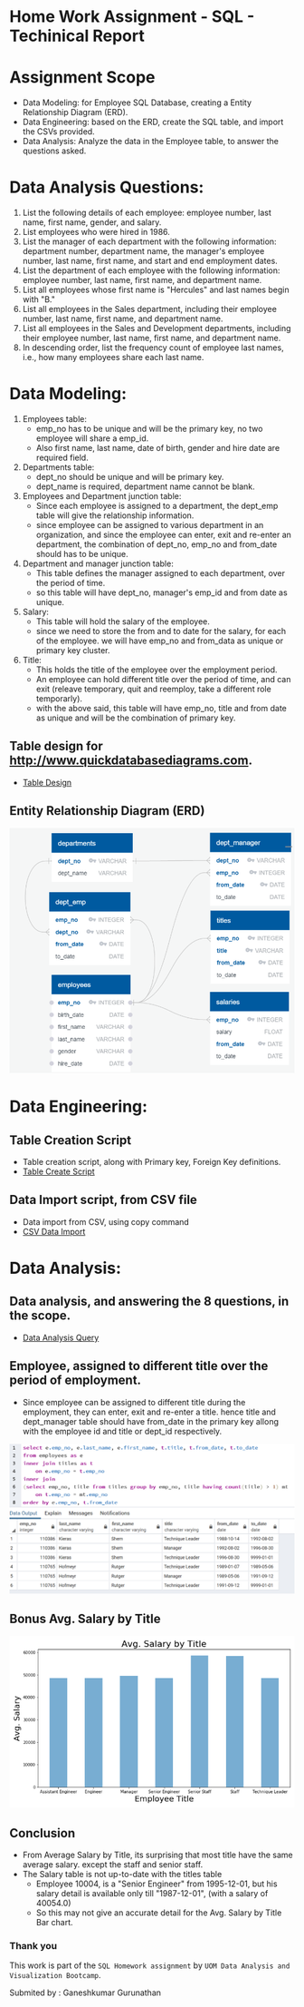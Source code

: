 # Home Work Assignment - SQL - Techinical Report

# Assignment Scope

* Data Modeling: for Employee SQL Database, creating a Entity Relationship Diagram (ERD).
* Data Engineering: based on the ERD, create the SQL table, and import the CSVs provided.
* Data Analysis: Analyze the data in the Employee table, to answer the questions asked. 

# Data Analysis Questions:
1. List the following details of each employee: employee number, last name, first name, gender, and salary.
2. List employees who were hired in 1986.
3. List the manager of each department with the following information: department number, department name, the manager's employee number, last name, first name, and start and end employment dates.
4. List the department of each employee with the following information: employee number, last name, first name, and department name.
5. List all employees whose first name is "Hercules" and last names begin with "B."
6. List all employees in the Sales department, including their employee number, last name, first name, and department name.
7. List all employees in the Sales and Development departments, including their employee number, last name, first name, and department name.
8. In descending order, list the frequency count of employee last names, i.e., how many employees share each last name.

# Data Modeling:
1. Employees table: 
    * emp_no has to be unique and will be the primary key, no two employee will share a emp_id.
    * Also first name, last name, date of birth, gender and hire date are required field. 
2. Departments table:
    * dept_no should be unique and will be primary key.
    * dept_name is required, department name cannot be blank.
3. Employees and Department junction table: 
    * Since each employee is assigned to a department, the dept_emp table will give the relationship information.
    * since employee can be assigned to various department in an organization, and since the employee can enter, exit and re-enter an department, the combination of dept_no, emp_no and from_date should has to be unique. 
4. Department and manager junction table:
    * This table defines the manager assigned to each department, over the period of time. 
    * so this table will have dept_no, manager's emp_id and from date as unique. 
5. Salary:
    * This table will hold the salary of the employee.
    * since we need to store the from and to date for the salary, for each of the employee. we will have emp_no and from_data as unique or primary key cluster. 
6. Title:
    * This holds the title of the employee over the employment period. 
    * An employee can hold different title over the period of time, and can exit (releave temporary, quit and reemploy, take a different role temporarly).
    * with the above said, this table will have emp_no, title and from date as unique and will be the combination of primary key. 

## Table design for http://www.quickdatabasediagrams.com.
* [Table Design](Table_Design.txt)

## Entity Relationship Diagram (ERD)

![Entity Relationship Diagram](ERD_EmployeeSQL.png)

# Data Engineering:

## Table Creation Script
* Table creation script, along with Primary key, Foreign Key definitions. 
* [Table Create Script](Table_Create_Script.sql)

## Data Import script, from CSV file
* Data import from CSV, using copy command
* [CSV Data Import](CSV_Import_Query.sql)

# Data Analysis:
## Data analysis, and answering the 8 questions, in the scope.
* [Data Analysis Query](Data_Analysis_Query.sql)

## Employee, assigned to different title over the period of employment.
* Since employee can be assigned to different title during the employment, they can enter, exit and re-enter a title. hence title and dept_manager table should have from_date in the primary key allong with the employee id and title or dept_id respectively.

![Employee with repeated title](Analysis/Employee_Same_Title_Different_Time_Period.png)

## Bonus Avg. Salary by Title

![Average Salary by Title](Analysis/Avg_Salary_by_Title.png)

## Conclusion
* From Average Salary by Title, its surprising that most title have the same average salary. except the staff and senior staff.
* The Salary table is not up-to-date with the titles table
    * Employee 10004, is a "Senior Engineer" from 1995-12-01, but his salary detail is available only till "1987-12-01", (with a salary of 40054.0)
    * So this may not give an accurate detail for the Avg. Salary by Title Bar chart. 

### Thank you 

This work is part of the `SQL Homework assignment` by `UOM Data Analysis and Visualization Bootcamp`.

Submited by : Ganeshkumar Gurunathan
